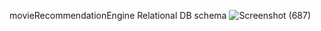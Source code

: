 movieRecommendationEngine 
Relational DB schema
![Screenshot (687)](https://github.com/j-fisher2/movieRecommendationEngine2WebApp/assets/113472699/a090ae82-7dcf-470e-ace8-1231a44573ac)
